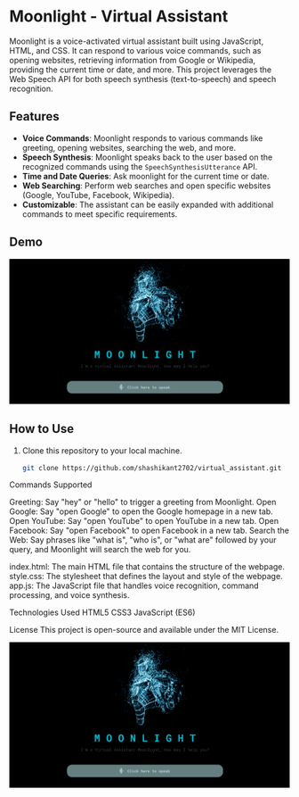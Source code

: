 # Moonlight - Virtual Assistant

Moonlight is a voice-activated virtual assistant built using JavaScript, HTML, and CSS. It can respond to various voice commands, such as opening websites, retrieving information from Google or Wikipedia, providing the current time or date, and more. This project leverages the Web Speech API for both speech synthesis (text-to-speech) and speech recognition.

## Features

- **Voice Commands**: Moonlight responds to various commands like greeting, opening websites, searching the web, and more.
- **Speech Synthesis**: Moonlight speaks back to the user based on the recognized commands using the `SpeechSynthesisUtterance` API.
- **Time and Date Queries**: Ask moonlight for the current time or date.
- **Web Searching**: Perform web searches and open specific websites (Google, YouTube, Facebook, Wikipedia).
- **Customizable**: The assistant can be easily expanded with additional commands to meet specific requirements.

## Demo

![Moonlight Assistant Screenshot](images/screenshot.png)

## How to Use

1. Clone this repository to your local machine.

   ```bash
   git clone https://github.com/shashikant2702/virtual_assistant.git


Commands Supported
   
Greeting: Say "hey" or "hello" to trigger a greeting from Moonlight.
Open Google: Say "open Google" to open the Google homepage in a new tab.
Open YouTube: Say "open YouTube" to open YouTube in a new tab.
Open Facebook: Say "open Facebook" to open Facebook in a new tab.
Search the Web: Say phrases like "what is", "who is", or "what are" followed by your query, and Moonlight will search the web for you.

index.html: The main HTML file that contains the structure of the webpage.
style.css: The stylesheet that defines the layout and style of the webpage.
app.js: The JavaScript file that handles voice recognition, command processing, and voice synthesis.

Technologies Used
HTML5
CSS3
JavaScript (ES6)

License
This project is open-source and available under the MIT License.

![image](images/screenshot.png)
   
